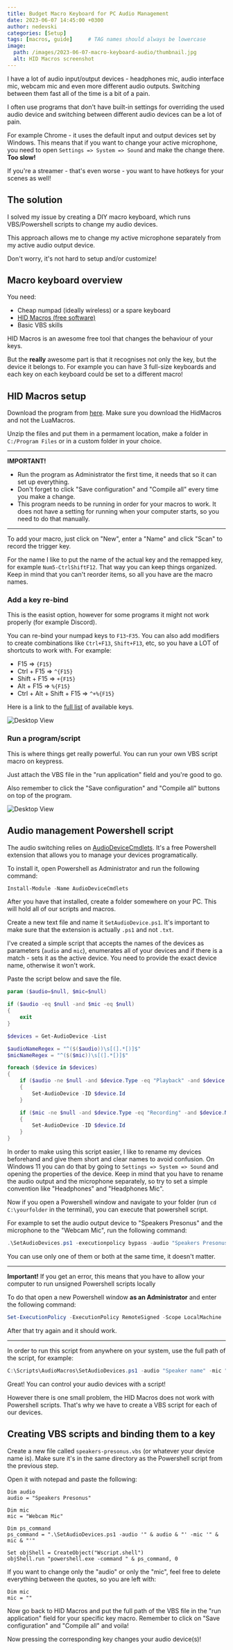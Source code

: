 ```yaml
---
title: Budget Macro Keyboard for PC Audio Management
date: 2023-06-07 14:45:00 +0300
author: nedevski
categories: [Setup]
tags: [macros, guide]     # TAG names should always be lowercase
image:
  path: /images/2023-06-07-macro-keyboard-audio/thumbnail.jpg
  alt: HID Macros screenshot
---
```


I have a lot of audio input/output devices - headphones mic, audio interface mic, webcam mic and even more different audio outputs.
Switching between them fast all of the time is a bit of a pain.

I often use programs that don't have built-in settings for overriding the used audio device and switching between different audio devices can be a lot of pain.

For example Chrome - it uses the default input and output devices set by Windows. This means that if you want to change your active microphone, you need to open `Settings => System => Sound` and make the change there. **Too slow!**

If you're a streamer - that's even worse - you want to have hotkeys for your scenes as well!

## The solution

I solved my issue by creating a DIY macro keyboard, which runs VBS/Powershell scripts to change my audio devices.

This approach allows me to change my active microphone separately from my active audio output device.

Don't worry, it's not hard to setup and/or customize!

## Macro keyboard overview

You need:

- Cheap numpad (ideally wireless) or a spare keyboard
- [HID Macros (free software)](https://www.hidmacros.eu)
- Basic VBS skills

HID Macros is an awesome free tool that changes the behaviour of your keys.

But the **really** awesome part is that it recognises not only the key, but the device it belongs to.
For example you can have 3 full-size keyboards and each key on each keyboard could be set to a different macro!

## HID Macros setup

Download the program from [here](https://www.hidmacros.eu/download.php). Make sure you download the HidMacros and not the LuaMacros.

Unzip the files and put them in a permament location, make a folder in `C:/Program Files` or in a custom folder in your choice.

___
**IMPORTANT!** 
- Run the program as Administrator the first time, it needs that so it can set up everything.
- Don't forget to click "Save configuration" and "Compile all" every time you make a change.
- This program needs to be running in order for your macros to work. It does not have a setting for running when your computer starts, so you need to do that manually.
___
To add your macro, just click on "New", enter a "Name" and click "Scan" to record the trigger key.

For the name I like to put the name of the actual key and the remapped key, for example `Num5-CtrlShiftF12`. That way you can keep things organized. Keep in mind that you can't reorder items, so all you have are the macro names.

### Add a key re-bind

This is the easist option, however for some programs it might not work properly (for example Discord).

You can re-bind your numpad keys to `F13`-`F35`. You can also add modifiers to create combinations like `Ctrl+F13`, `Shift+F13`, etc, so you have a LOT of shortcuts to work with. For example:

- F15 => `{F15}`
- Ctrl + F15 => `^{F15}`
- Shift + F15 => `+{F15}`
- Alt + F15 => `%{F15}`
- Ctrl + Alt + Shift + F15 => `^+%{F15}`

Here is a link to the [full list](https://hidmacros.eu/forum/viewtopic.php?t=96) of available keys.

![Desktop View](/images/2023-06-07-macro-keyboard-audio/01-rebind-key.jpg)

### Run a program/script

This is where things get really powerful. You can run your own VBS script macro on keypress.

Just attach the VBS file in the "run application" field and you're good to go.

Also remember to click the "Save configuration" and "Compile all" buttons on top of the program.

![Desktop View](/images/2023-06-07-macro-keyboard-audio/02-run-vbs-script.jpg)

## Audio management Powershell script

The audio switching relies on [AudioDeviceCmdlets](https://github.com/frgnca/AudioDeviceCmdlets). It's a free Powershell extension that allows you to manage your devices programatically.

To install it, open Powershell as Administrator and run the following command:

```ps1
Install-Module -Name AudioDeviceCmdlets
```

After you have that installed, create a folder somewhere on your PC. This will hold all of our scripts and macros.

Create a new text file and name it `SetAudioDevice.ps1`. It's important to make sure that the extension is actually `.ps1` and not `.txt`.

I've created a simple script that accepts the names of the devices as parameters (`audio` and `mic`), enumerates all of your devices and if there is a match - sets it as the active device. You need to provide the exact device name, otherwise it won't work.

Paste the script below and save the file.

```ps1
param ($audio=$null, $mic=$null)

if ($audio -eq $null -and $mic -eq $null)
{
    exit
}

$devices = Get-AudioDevice -List

$audioNameRegex = "^($($audio))\s[(].*[)]$"
$micNameRegex = "^($($mic))\s[(].*[)]$"

foreach ($device in $devices)
{
    if ($audio -ne $null -and $device.Type -eq "Playback" -and $device.Name -match $audioNameRegex) 
    {
        Set-AudioDevice -ID $device.Id	
    }

    if ($mic -ne $null -and $device.Type -eq "Recording" -and $device.Name -match $micNameRegex) 
    {
        Set-AudioDevice -ID $device.Id
    }
}
```

In order to make using this script easier, I like to rename my devices beforehand and give them short and clear names to avoid confusion.
On Windows 11 you can do that by going to `Settings => System => Sound` and opening the properties of the device. Keep in mind that you have to rename the audio output and the microphone separately, so try to set a simple convention like "Headphones" and "Headphones Mic".

Now if you open a Powershell window and navigate to your folder (run `cd C:\yourfolder` in the terminal), you can execute that powershell script.


For example to set the audio output device to "Speakers Presonus" and the microphone to the "Webcam Mic", run the following command:

```ps1
.\SetAudioDevices.ps1 -executionpolicy bypass -audio "Speakers Presonus" -mic "Webcam Mic"
```

You can use only one of them or both at the same time, it doesn't matter.

___

**Important!** If you get an error, this means that you have to allow your computer to run unsigned Powershell scripts locally

To do that open a new Powershell window **as an Administrator** and enter the following command:

```ps1
Set-ExecutionPolicy -ExecutionPolicy RemoteSigned -Scope LocalMachine
```

After that try again and it should work.
___

In order to run this script from anywhere on your system, use the full path of the script, for example:

```ps1
C:\Scripts\AudioMacros\SetAudioDevices.ps1 -audio "Speaker name" -mic "Mic name"
```

Great! You can control your audio devices with a script!

However there is one small problem, the HID Macros does not work with Powershell scripts. That's why we have to create a VBS script for each of our devices.

## Creating VBS scripts and binding them to a key

Create a new file called `speakers-presonus.vbs` (or whatever your device name is). Make sure it's in the same directory as the Powershell script from the previous step.

Open it with notepad and paste the following:

```vbs
Dim audio
audio = "Speakers Presonus"

Dim mic
mic = "Webcam Mic"

Dim ps_command
ps_command = ".\SetAudioDevices.ps1 -audio '" & audio & "' -mic '" & mic & "'"

Set objShell = CreateObject("Wscript.shell")
objShell.run "powershell.exe -command " & ps_command, 0
```

If you want to change only the "audio" or only the "mic", feel free to delete everything between the quotes, so you are left with:

```vbs
Dim mic
mic = ""
```

Now go back to HID Macros and put the full path of the VBS file in the "run application" field for your specific key macro. Remember to click on "Save configuration" and "Compile all" and voila!

Now pressing the corresponding key changes your audio device(s)!